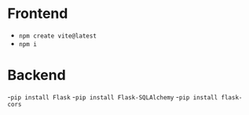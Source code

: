 # Frontend
- `npm create vite@latest`
- `npm i `



# Backend
-`pip install Flask`
-`pip install Flask-SQLAlchemy`
-`pip install flask-cors`
